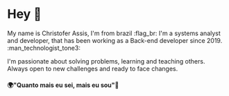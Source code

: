 # Hey 👋

My name is Christofer Assis, I'm from brazil :flag_br: I'm a systems analyst and developer, that has been working as a Back-end developer since 2019. :man_technologist_tone3:

I'm passionate about solving problems, learning and teaching others. Always open to new challenges and ready to face changes.

#### 🌍"Quanto mais eu sei, mais eu sou"🧠

<!--
**Chriszao/Chriszao** is a ✨ _special_ ✨ repository because its `README.md` (this file) appears on your GitHub profile.

Here are some ideas to get you started:

- 🔭 I’m currently working on ...
- 🌱 I’m currently learning ...
- 👯 I’m looking to collaborate on ...
- 🤔 I’m looking for help with ...
- 💬 Ask me about ...
- 📫 How to reach me: ...
- 😄 Pronouns: ...
- ⚡ Fun fact: ...
-->
